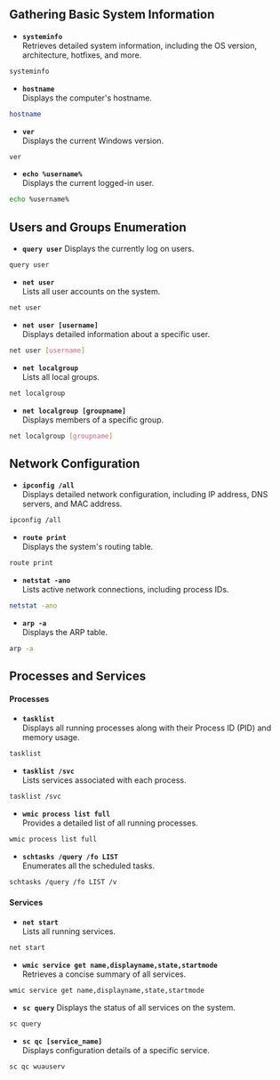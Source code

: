 ## Gathering Basic System Information

- **`systeminfo`**  
Retrieves detailed system information, including the OS version, architecture, hotfixes, and more.
```bash
systeminfo
```
 
- **`hostname`**  
Displays the computer's hostname.
```bash
hostname
```

- **`ver`**  
Displays the current Windows version.
```bash
ver
```

- **`echo %username%`**  
Displays the current logged-in user.
```bash
echo %username%
```

## Users and Groups Enumeration
- **`query user`**
Displays the currently log on users.
```bash
query user
```
- **`net user`**  
Lists all user accounts on the system.
```bash
net user
```
- **`net user [username]`**  
Displays detailed information about a specific user.
```bash
net user [username]
```
- **`net localgroup`**  
Lists all local groups.
```bash
net localgroup
```
- **`net localgroup [groupname]`**  
Displays members of a specific group.
```bash
net localgroup [groupname]
```


## Network Configuration

- **`ipconfig /all`**      
Displays detailed network configuration, including IP address, DNS servers, and MAC address.

```bash
ipconfig /all
```

- **`route print`**  
Displays the system's routing table.
```bash
route print
```

- **`netstat -ano`**  
Lists active network connections, including process IDs.
```bash
netstat -ano
```

- **`arp -a`**  
Displays the ARP table.
```bash
arp -a
```

## Processes and Services

#### Processes
- **`tasklist`**  
Displays all running processes along with their Process ID (PID) and memory usage.

```bash
tasklist
```

- **`tasklist /svc`**  
Lists services associated with each process.
```bash
tasklist /svc
```

- **`wmic process list full`**  
Provides a detailed list of all running processes.
```bash
wmic process list full
```

- **`schtasks /query /fo LIST`**  
Enumerates all the scheduled tasks.
```bash
schtasks /query /fo LIST /v
```

#### Services

- **`net start`**  
Lists all running services.
```bash
net start
```

- **`wmic service get name,displayname,state,startmode`**  
Retrieves a concise summary of all services.
```bash
wmic service get name,displayname,state,startmode
```
- **`sc query`**
Displays the status of all services on the system.
```bash
sc query
```

- **`sc qc [service_name]`**  
Displays configuration details of a specific service.
```bash
sc qc wuauserv
```
